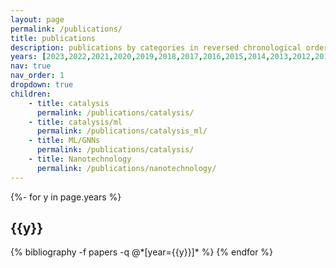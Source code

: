 ```yaml
---
layout: page
permalink: /publications/
title: publications
description: publications by categories in reversed chronological order. generated by jekyll-scholar.
years: [2023,2022,2021,2020,2019,2018,2017,2016,2015,2014,2013,2012,2011,2010,2009,2008,2007,2006]
nav: true
nav_order: 1
dropdown: true
children: 
    - title: catalysis
      permalink: /publications/catalysis/
    - title: catalysis/ml
      permalink: /publications/catalysis_ml/
    - title: ML/GNNs
      permalink: /publications/catalysis/
    - title: Nanotechnology
      permalink: /publications/nanotechnology/
---
```

<!-- _pages/publications.md -->
<div class="publications">

{%- for y in page.years %}
  <h2 class="year">{{y}}</h2>
  {% bibliography -f papers -q @*[year={{y}}]* %}
{% endfor %}

</div>
